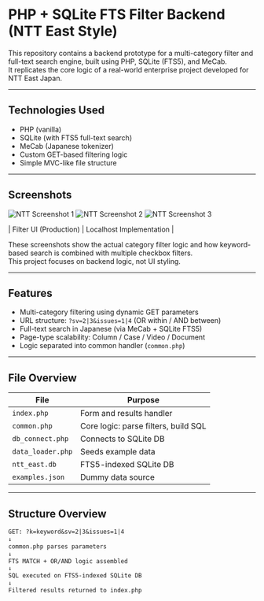 # PHP + SQLite FTS Filter Backend (NTT East Style)

This repository contains a backend prototype for a multi-category filter and full-text search engine, built using PHP, SQLite (FTS5), and MeCab.  
It replicates the core logic of a real-world enterprise project developed for NTT East Japan.

---

## Technologies Used

- PHP (vanilla)
- SQLite (with FTS5 full-text search)
- MeCab (Japanese tokenizer)
- Custom GET-based filtering logic
- Simple MVC-like file structure

---

## Screenshots
![NTT Screenshot 1](./images/ntt1.png)
![NTT Screenshot 2](./images/ntt2.png)
![NTT Screenshot 3](./images/ntt3.png)

| Filter UI (Production) | Localhost Implementation |



These screenshots show the actual category filter logic and how keyword-based search is combined with multiple checkbox filters.  
This project focuses on backend logic, not UI styling.

---

## Features

- Multi-category filtering using dynamic GET parameters
- URL structure: `?sv=2|3&issues=1|4` (OR within / AND between)
- Full-text search in Japanese (via MeCab + SQLite FTS5)
- Page-type scalability: Column / Case / Video / Document
- Logic separated into common handler (`common.php`)

---

## File Overview

| File             | Purpose |
|------------------|---------|
| `index.php`      | Form and results handler |
| `common.php`     | Core logic: parse filters, build SQL |
| `db_connect.php` | Connects to SQLite DB |
| `data_loader.php`| Seeds example data |
| `ntt_east.db`    | FTS5-indexed SQLite DB |
| `examples.json`  | Dummy data source |

---

## Structure Overview

```txt
GET: ?k=keyword&sv=2|3&issues=1|4
↓
common.php parses parameters
↓
FTS MATCH + OR/AND logic assembled
↓
SQL executed on FTS5-indexed SQLite DB
↓
Filtered results returned to index.php
